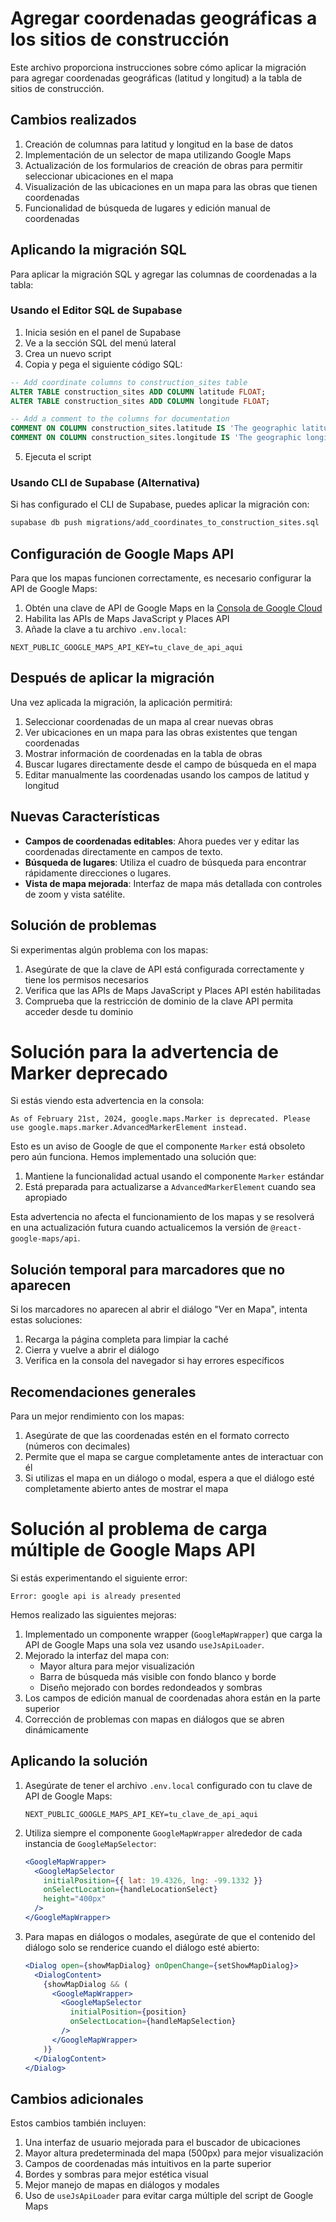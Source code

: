 # Agregar coordenadas geográficas a los sitios de construcción

Este archivo proporciona instrucciones sobre cómo aplicar la migración para agregar coordenadas geográficas (latitud y longitud) a la tabla de sitios de construcción.

## Cambios realizados

1. Creación de columnas para latitud y longitud en la base de datos
2. Implementación de un selector de mapa utilizando Google Maps
3. Actualización de los formularios de creación de obras para permitir seleccionar ubicaciones en el mapa
4. Visualización de las ubicaciones en un mapa para las obras que tienen coordenadas
5. Funcionalidad de búsqueda de lugares y edición manual de coordenadas

## Aplicando la migración SQL

Para aplicar la migración SQL y agregar las columnas de coordenadas a la tabla:

### Usando el Editor SQL de Supabase

1. Inicia sesión en el panel de Supabase
2. Ve a la sección SQL del menú lateral
3. Crea un nuevo script
4. Copia y pega el siguiente código SQL:

```sql
-- Add coordinate columns to construction_sites table
ALTER TABLE construction_sites ADD COLUMN latitude FLOAT;
ALTER TABLE construction_sites ADD COLUMN longitude FLOAT;

-- Add a comment to the columns for documentation
COMMENT ON COLUMN construction_sites.latitude IS 'The geographic latitude coordinate of the construction site.';
COMMENT ON COLUMN construction_sites.longitude IS 'The geographic longitude coordinate of the construction site.';
```

5. Ejecuta el script

### Usando CLI de Supabase (Alternativa)

Si has configurado el CLI de Supabase, puedes aplicar la migración con:

```bash
supabase db push migrations/add_coordinates_to_construction_sites.sql
```

## Configuración de Google Maps API

Para que los mapas funcionen correctamente, es necesario configurar la API de Google Maps:

1. Obtén una clave de API de Google Maps en la [Consola de Google Cloud](https://console.cloud.google.com/)
2. Habilita las APIs de Maps JavaScript y Places API
3. Añade la clave a tu archivo `.env.local`:

```
NEXT_PUBLIC_GOOGLE_MAPS_API_KEY=tu_clave_de_api_aqui
```

## Después de aplicar la migración

Una vez aplicada la migración, la aplicación permitirá:

1. Seleccionar coordenadas de un mapa al crear nuevas obras
2. Ver ubicaciones en un mapa para las obras existentes que tengan coordenadas
3. Mostrar información de coordenadas en la tabla de obras
4. Buscar lugares directamente desde el campo de búsqueda en el mapa
5. Editar manualmente las coordenadas usando los campos de latitud y longitud

## Nuevas Características

- **Campos de coordenadas editables**: Ahora puedes ver y editar las coordenadas directamente en campos de texto.
- **Búsqueda de lugares**: Utiliza el cuadro de búsqueda para encontrar rápidamente direcciones o lugares.
- **Vista de mapa mejorada**: Interfaz de mapa más detallada con controles de zoom y vista satélite.

## Solución de problemas

Si experimentas algún problema con los mapas:

1. Asegúrate de que la clave de API está configurada correctamente y tiene los permisos necesarios
2. Verifica que las APIs de Maps JavaScript y Places API estén habilitadas
3. Comprueba que la restricción de dominio de la clave API permita acceder desde tu dominio

# Solución para la advertencia de Marker deprecado

Si estás viendo esta advertencia en la consola:

```
As of February 21st, 2024, google.maps.Marker is deprecated. Please use google.maps.marker.AdvancedMarkerElement instead.
```

Esto es un aviso de Google de que el componente `Marker` está obsoleto pero aún funciona. Hemos implementado una solución que:

1. Mantiene la funcionalidad actual usando el componente `Marker` estándar
2. Está preparada para actualizarse a `AdvancedMarkerElement` cuando sea apropiado

Esta advertencia no afecta el funcionamiento de los mapas y se resolverá en una actualización futura cuando actualicemos la versión de `@react-google-maps/api`.

## Solución temporal para marcadores que no aparecen

Si los marcadores no aparecen al abrir el diálogo "Ver en Mapa", intenta estas soluciones:

1. Recarga la página completa para limpiar la caché
2. Cierra y vuelve a abrir el diálogo
3. Verifica en la consola del navegador si hay errores específicos

## Recomendaciones generales

Para un mejor rendimiento con los mapas:

1. Asegúrate de que las coordenadas estén en el formato correcto (números con decimales)
2. Permite que el mapa se cargue completamente antes de interactuar con él
3. Si utilizas el mapa en un diálogo o modal, espera a que el diálogo esté completamente abierto antes de mostrar el mapa

# Solución al problema de carga múltiple de Google Maps API

Si estás experimentando el siguiente error:

```
Error: google api is already presented
```

Hemos realizado las siguientes mejoras:

1. Implementado un componente wrapper (`GoogleMapWrapper`) que carga la API de Google Maps una sola vez usando `useJsApiLoader`.
2. Mejorado la interfaz del mapa con:
   - Mayor altura para mejor visualización
   - Barra de búsqueda más visible con fondo blanco y borde
   - Diseño mejorado con bordes redondeados y sombras
3. Los campos de edición manual de coordenadas ahora están en la parte superior
4. Corrección de problemas con mapas en diálogos que se abren dinámicamente

## Aplicando la solución

1. Asegúrate de tener el archivo `.env.local` configurado con tu clave de API de Google Maps:
   ```
   NEXT_PUBLIC_GOOGLE_MAPS_API_KEY=tu_clave_de_api_aqui
   ```

2. Utiliza siempre el componente `GoogleMapWrapper` alrededor de cada instancia de `GoogleMapSelector`:
   ```jsx
   <GoogleMapWrapper>
     <GoogleMapSelector 
       initialPosition={{ lat: 19.4326, lng: -99.1332 }}
       onSelectLocation={handleLocationSelect}
       height="400px"
     />
   </GoogleMapWrapper>
   ```

3. Para mapas en diálogos o modales, asegúrate de que el contenido del diálogo solo se renderice cuando el diálogo esté abierto:
   ```jsx
   <Dialog open={showMapDialog} onOpenChange={setShowMapDialog}>
     <DialogContent>
       {showMapDialog && (
         <GoogleMapWrapper>
           <GoogleMapSelector 
             initialPosition={position}
             onSelectLocation={handleMapSelection}
           />
         </GoogleMapWrapper>
       )}
     </DialogContent>
   </Dialog>
   ```

## Cambios adicionales

Estos cambios también incluyen:

1. Una interfaz de usuario mejorada para el buscador de ubicaciones
2. Mayor altura predeterminada del mapa (500px) para mejor visualización
3. Campos de coordenadas más intuitivos en la parte superior
4. Bordes y sombras para mejor estética visual
5. Mejor manejo de mapas en diálogos y modales
6. Uso de `useJsApiLoader` para evitar carga múltiple del script de Google Maps 